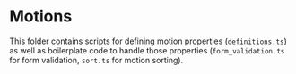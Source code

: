 # Motions

This folder contains scripts for defining motion properties (`definitions.ts`) as well as boilerplate code to handle those properties (`form_validation.ts` for form validation, `sort.ts` for motion sorting).
